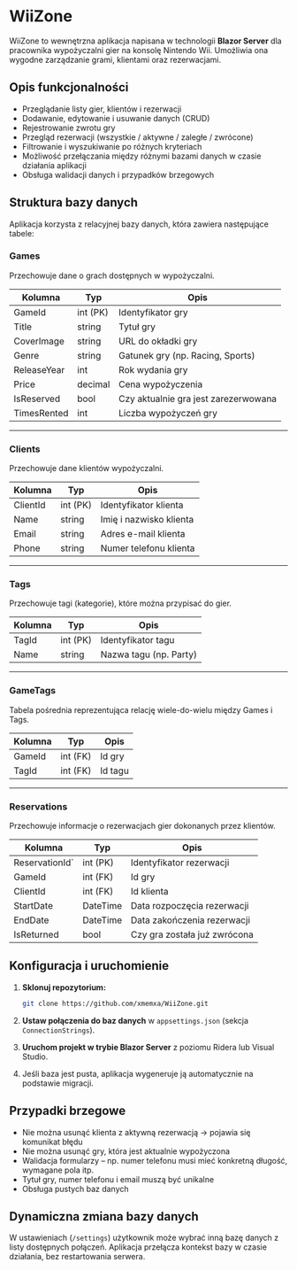 # WiiZone

WiiZone to wewnętrzna aplikacja napisana w technologii **Blazor Server** dla pracownika wypożyczalni gier na konsolę Nintendo Wii. Umożliwia ona wygodne zarządzanie grami, klientami oraz rezerwacjami.

## Opis funkcjonalności

- Przeglądanie listy gier, klientów i rezerwacji
- Dodawanie, edytowanie i usuwanie danych (CRUD)
- Rejestrowanie zwrotu gry
- Przegląd rezerwacji (wszystkie / aktywne / zaległe / zwrócone)
- Filtrowanie i wyszukiwanie po różnych kryteriach
- Możliwość przełączania między różnymi bazami danych w czasie działania aplikacji
- Obsługa walidacji danych i przypadków brzegowych

## Struktura bazy danych

Aplikacja korzysta z relacyjnej bazy danych, która zawiera następujące tabele:

### Games

Przechowuje dane o grach dostępnych w wypożyczalni.

| Kolumna     | Typ      | Opis                                 |
| ----------- | -------- | ------------------------------------ |
| GameId      | int (PK) | Identyfikator gry                    |
| Title       | string   | Tytuł gry                            |
| CoverImage  | string   | URL do okładki gry                   |
| Genre       | string   | Gatunek gry (np. Racing, Sports)     |
| ReleaseYear | int      | Rok wydania gry                      |
| Price       | decimal  | Cena wypożyczenia                    |
| IsReserved  | bool     | Czy aktualnie gra jest zarezerwowana |
| TimesRented | int      | Liczba wypożyczeń gry                |

---

### Clients

Przechowuje dane klientów wypożyczalni.

| Kolumna  | Typ      | Opis                    |
| -------- | -------- | ----------------------- |
| ClientId | int (PK) | Identyfikator klienta   |
| Name     | string   | Imię i nazwisko klienta |
| Email    | string   | Adres e-mail klienta    |
| Phone    | string   | Numer telefonu klienta  |

---

### Tags

Przechowuje tagi (kategorie), które można przypisać do gier.

| Kolumna | Typ      | Opis                   |
| ------- | -------- | ---------------------- |
| TagId   | int (PK) | Identyfikator tagu     |
| Name    | string   | Nazwa tagu (np. Party) |

---

### GameTags

Tabela pośrednia reprezentująca relację wiele-do-wielu między Games i Tags.

| Kolumna | Typ      | Opis    |
| ------- | -------- | ------- |
| GameId  | int (FK) | Id gry  |
| TagId   | int (FK) | Id tagu |

---

### Reservations

Przechowuje informacje o rezerwacjach gier dokonanych przez klientów.

| Kolumna        | Typ      | Opis                         |
| -------------- | -------- | ---------------------------- |
| ReservationId` | int (PK) | Identyfikator rezerwacji     |
| GameId         | int (FK) | Id gry                       |
| ClientId       | int (FK) | Id klienta                   |
| StartDate      | DateTime | Data rozpoczęcia rezerwacji  |
| EndDate        | DateTime | Data zakończenia rezerwacji  |
| IsReturned     | bool     | Czy gra została już zwrócona |

## Konfiguracja i uruchomienie

1. **Sklonuj repozytorium:**

   ```bash
   git clone https://github.com/xmemxa/WiiZone.git
   ```

2. **Ustaw połączenia do baz danych** w `appsettings.json` (sekcja `ConnectionStrings`).

3. **Uruchom projekt w trybie Blazor Server** z poziomu Ridera lub Visual Studio.

4. Jeśli baza jest pusta, aplikacja wygeneruje ją automatycznie na podstawie migracji.

## Przypadki brzegowe

- Nie można usunąć klienta z aktywną rezerwacją → pojawia się komunikat błędu
- Nie można usunąć gry, która jest aktualnie wypożyczona
- Walidacja formularzy – np. numer telefonu musi mieć konkretną długość, wymagane pola itp.
- Tytuł gry, numer telefonu i email muszą być unikalne
- Obsługa pustych baz danych

## Dynamiczna zmiana bazy danych

W ustawieniach (`/settings`) użytkownik może wybrać inną bazę danych z listy dostępnych połączeń. Aplikacja przełącza kontekst bazy w czasie działania, bez restartowania serwera.
